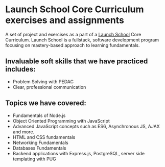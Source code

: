 
# Launch School Core Curriculum exercises and assignments

A set of project and exercises as a part of a [Launch School](https://launchschool.com/) Core Curriculum. Launch School is a fullstack, software development program focusing on mastery-based approach to learning fundamentals.    

## Invaluable soft skills that we have practiced includes:
- Problem Solving with PEDAC
- Clear, professional communication


## Topics we have covered:
- Fundamentals of Node.js
- Object Oriented Programming with JavaScript
- Advanced JavaScript concepts such as ES6, Asynchronous JS, AJAX and more.
- HTML and CSS fundamentals
- Networking Fundamentals
- Databases Fundamentals
- Backend applications with Express.js, PostgreSQL, server side templating with PUG
